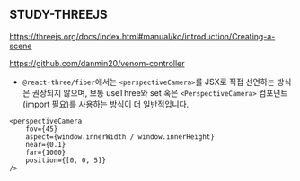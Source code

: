 ## STUDY-THREEJS

https://threejs.org/docs/index.html#manual/ko/introduction/Creating-a-scene

https://github.com/danmin20/venom-controller

- `@react-three/fiber`에서는 `<perspectiveCamera>`를 JSX로 직접 선언하는 방식은 권장되지 않으며, 보통 useThree와 set 혹은 `<PerspectiveCamera>` 컴포넌트(import 필요)를 사용하는 방식이 더 일반적입니다.

```
<perspectiveCamera
    fov={45}
    aspect={window.innerWidth / window.innerHeight}
    near={0.1}
    far={1000}
    position={[0, 0, 5]}
/>
```
